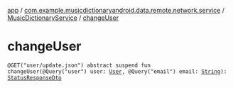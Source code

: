 [app](../../index.md) / [com.example.musicdictionaryandroid.data.remote.network.service](../index.md) / [MusicDictionaryService](index.md) / [changeUser](./change-user.md)

# changeUser

`@GET("user/update.json") abstract suspend fun changeUser(@Query("user") user: `[`User`](../../com.example.domain.model.entity/-user/index.md)`, @Query("email") email: `[`String`](https://kotlinlang.org/api/latest/jvm/stdlib/kotlin/-string/index.html)`): `[`StatusResponseDto`](../../com.example.musicdictionaryandroid.data.remote.network.dto/-status-response-dto/index.md)